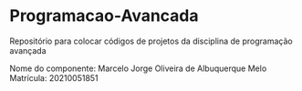 # Programacao-Avancada
Repositório para colocar códigos de projetos da disciplina de programação avançada

Nome do componente: Marcelo Jorge Oliveira de Albuquerque Melo
Matrícula: 20210051851

